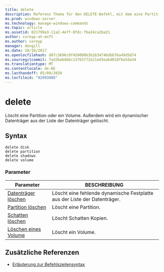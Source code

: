 ```yaml
---
title: delete
description: Referenz Thema für den DELETE-Befehl, mit dem eine Partition oder ein Volume gelöscht wird.
ms.prod: windows-server
ms.technology: manage-windows-commands
ms.topic: article
ms.assetid: 021799a3-11a2-4e7f-8fdc-fba24ca2ba21
author: coreyp-at-msft
ms.author: coreyp
manager: dongill
ms.date: 10/16/2017
ms.openlocfilehash: d87c3696c9f459098b3b1834f46dbb76a49d5d74
ms.sourcegitcommit: fad2ba64bbc13763772e21ed3eabd010f6a5da34
ms.translationtype: MT
ms.contentlocale: de-DE
ms.lasthandoff: 05/09/2020
ms.locfileid: "82993088"
---
```

# <a name="delete"></a>delete

Löscht eine Partition oder ein Volume. Außerdem wird ein dynamischer Datenträger aus der Liste der Datenträger gelöscht.

## <a name="syntax"></a>Syntax

```
delete disk
delete partition
delete shadows
delete volume
```

### <a name="parameters"></a>Parameter

| Parameter | BESCHREIBUNG |
|---------- | ----------- |
| [Datenträger löschen](delete-disk.md) | Löscht eine fehlende dynamische Festplatte aus der Liste der Datenträger. |
| [Partition löschen](delete-partition.md) | Löscht eine Partition. |
| [Schatten löschen](delete-shadows.md) | Löscht Schatten Kopien. |
| [Löschen eines Volume](delete-volume.md) | Löscht ein Volume. |

## <a name="additional-references"></a>Zusätzliche Referenzen

- [Erläuterung zur Befehlszeilensyntax](command-line-syntax-key.md)

